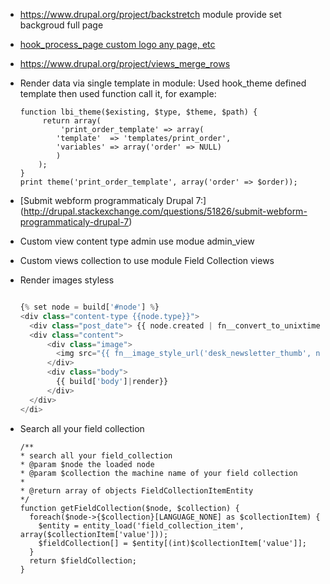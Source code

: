 - https://www.drupal.org/project/backstretch module provide set backgroud full page
- [hook_process_page custom logo any page, etc]( http://drupal.stackexchange.com/questions/74708/what-is-the-difference-between-hook-preprocess-page-and-hook-preprocess-html)
- https://www.drupal.org/project/views_merge_rows
- Render data via single template in module:
	Used hook_theme defined template then used function call it, for example:

	```
	function lbi_theme($existing, $type, $theme, $path) {
	 	 return array(
	    	 'print_order_template' => array(
			'template'  => 'templates/print_order',
			'variables' => array('order' => NULL)
			)
		);
	}
	print theme('print_order_template', array('order' => $order));
	```
- [Submit webform programmaticaly Drupal 7:] (http://drupal.stackexchange.com/questions/51826/submit-webform-programmaticaly-drupal-7)
- Custom view content type admin use modue admin_view
- Custom views collection  to use module Field Collection views

- Render images styless
	
	```php

	{% set node = build['#node'] %}
	<div class="content-type {{node.type}}">
	  <div class="post_date"> {{ node.created | fn__convert_to_unixtime}} </div
	  <div class="content">
	      <div class="image">
	        <img src="{{ fn__image_style_url('desk_newsletter_thumb', node.field_image['und'][0]['uri']) }}"/>
	      </div>
	      <div class="body">
	        {{ build['body']|render}}
	      </div>
	  </div>
	</di>

	```
- Search all your field collection
	
	```
	/**
	* search all your field_collection
	* @param $node the loaded node
	* @param $collection the machine name of your field collection
	* 
	* @return array of objects FieldCollectionItemEntity
	*/
	function getFieldCollection($node, $collection) {
	  foreach($node->{$collection}[LANGUAGE_NONE] as $collectionItem) {
	    $entity = entity_load('field_collection_item', array($collectionItem['value']));
	    $fieldCollection[] = $entity[(int)$collectionItem['value']];
	  }
	  return $fieldCollection;
	}
	```
